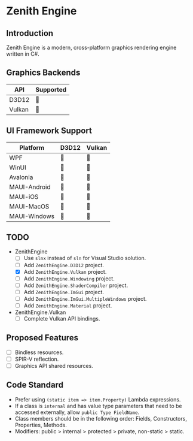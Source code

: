 ﻿# Zenith Engine

## Introduction
Zenith Engine is a modern, cross-platform graphics rendering engine written in C#.

## Graphics Backends
| API    | Supported |
| ---    | --------- |
| D3D12  | 🚧 |
| Vulkan | 🚧 |

## UI Framework Support
| Platform     | D3D12 | Vulkan |
| --------     | ----- | ------ |
| WPF          | 🚧 | 🚧 |
| WinUI        | 🚧 | 🚧 |
| Avalonia     | 🚧 | 🚧 |
| MAUI-Android | 🚧 | 🚧 |
| MAUI-iOS     | 🚧 | 🚧 |
| MAUI-MacOS   | 🚧 | 🚧 |
| MAUI-Windows | 🚧 | 🚧 |

## TODO
- ZenithEngine
	- [ ] Use `slnx` instead of `sln` for Visual Studio solution.
	- [ ] Add `ZenithEngine.D3D12` project.
	- [x] Add `ZenithEngine.Vulkan` project.
	- [ ] Add `ZenithEngine.Windowing` project.
	- [ ] Add `ZenithEngine.ShaderCompiler` project.
	- [ ] Add `ZenithEngine.ImGui` project.
	- [ ] Add `ZenithEngine.ImGui.MultipleWindows` project.
	- [ ] Add `ZenithEngine.Material` project.

- ZenithEngine.Vulkan
	- [ ] Complete Vulkan API bindings.

## Proposed Features
- [ ] Bindless resources.
- [ ] SPIR-V reflection.
- [ ] Graphics API shared resources.

## Code Standard
- Prefer using `(static item => item.Property)` Lambda expressions.
- If a class is `internal` and has value type parameters that need to be accessed externally, allow `public Type FieldName`.
- Class members should be in the following order: Fields, Constructors, Properties, Methods.
- Modifiers: public > internal > protected > private, non-static > static.